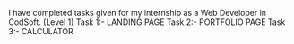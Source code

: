 I have completed tasks given for my internship as a Web Developer in CodSoft. 
(Level 1)
Task 1:- LANDING PAGE
Task 2:- PORTFOLIO PAGE
Task 3:- CALCULATOR
